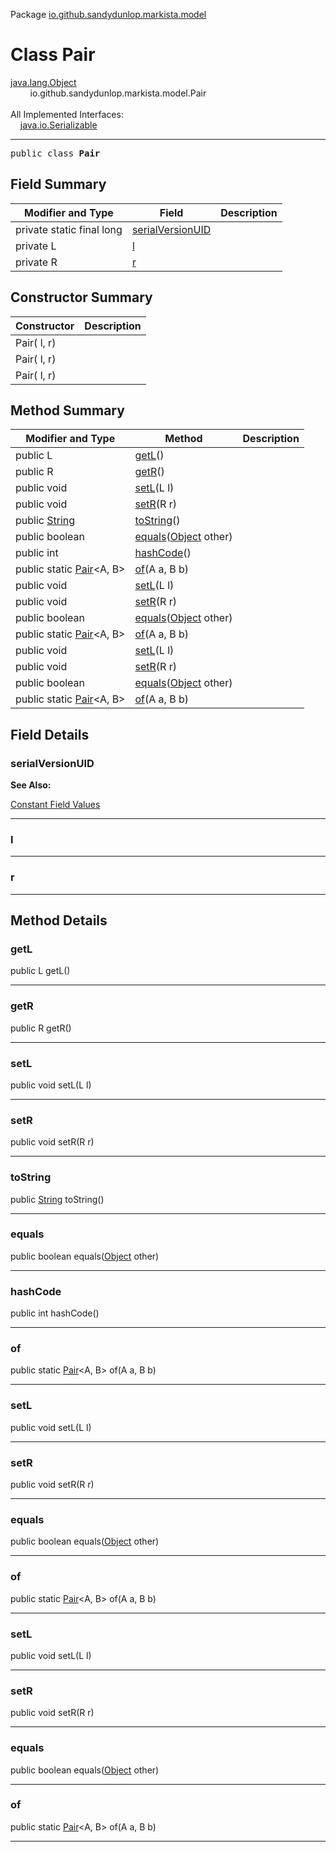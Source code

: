 Package [io.github.sandydunlop.markista.model](index.md)

# Class Pair
[java.lang.Object](https://docs.oracle.com/en/java/javase/24/docs/api/java.base/java/lang/Object.html)<br/>
        io.github.sandydunlop.markista.model.Pair<br/>
<br/>
All Implemented Interfaces:<br/>
    [java.io.Serializable](https://docs.oracle.com/en/java/javase/24/docs/api/java.base/java/io/Serializable.html)


----

<span style="font-family: monospace;">public class __Pair__</span>


## Field Summary

| Modifier and Type         | Field                                 | Description |
|---------------------------|---------------------------------------|-------------|
| private static final long | [serialVersionUID](#serialversionuid) |             |
| private L                 | [l](#l)                               |             |
| private R                 | [r](#r)                               |             |

## Constructor Summary

| Constructor  | Description |
|--------------|-------------|
| Pair( l,  r) |             |
| Pair( l,  r) |             |
| Pair( l,  r) |             |

## Method Summary

| Modifier and Type                                                                                   | Method                                                                                                                | Description |
|-----------------------------------------------------------------------------------------------------|-----------------------------------------------------------------------------------------------------------------------|-------------|
| public L                                                                                            | [getL](#getl)()                                                                                                       |             |
| public R                                                                                            | [getR](#getr)()                                                                                                       |             |
| public void                                                                                         | [setL](#setl)(L l)                                                                                                    |             |
| public void                                                                                         | [setR](#setr)(R r)                                                                                                    |             |
| public [String](https://docs.oracle.com/en/java/javase/24/docs/api/java.base/java/lang/String.html) | [toString](#tostring)()                                                                                               |             |
| public boolean                                                                                      | [equals](#equals)([Object](https://docs.oracle.com/en/java/javase/24/docs/api/java.base/java/lang/Object.html) other) |             |
| public int                                                                                          | [hashCode](#hashcode)()                                                                                               |             |
| public static [Pair](Pair.md)<A, B>                                                                 | [of](#of)(A a, B b)                                                                                                   |             |
| public void                                                                                         | [setL](#setl)(L l)                                                                                                    |             |
| public void                                                                                         | [setR](#setr)(R r)                                                                                                    |             |
| public boolean                                                                                      | [equals](#equals)([Object](https://docs.oracle.com/en/java/javase/24/docs/api/java.base/java/lang/Object.html) other) |             |
| public static [Pair](Pair.md)<A, B>                                                                 | [of](#of)(A a, B b)                                                                                                   |             |
| public void                                                                                         | [setL](#setl)(L l)                                                                                                    |             |
| public void                                                                                         | [setR](#setr)(R r)                                                                                                    |             |
| public boolean                                                                                      | [equals](#equals)([Object](https://docs.oracle.com/en/java/javase/24/docs/api/java.base/java/lang/Object.html) other) |             |
| public static [Pair](Pair.md)<A, B>                                                                 | [of](#of)(A a, B b)                                                                                                   |             |

## Field Details

### serialVersionUID



**See Also:**


[Constant Field Values](../constant-values.md)



---

### l




---

### r




---


## Method Details

### getL

public L getL()




---

### getR

public R getR()




---

### setL

public void setL(L l)




---

### setR

public void setR(R r)




---

### toString

public [String](https://docs.oracle.com/en/java/javase/24/docs/api/java.base/java/lang/String.html) toString()




---

### equals

public boolean equals([Object](https://docs.oracle.com/en/java/javase/24/docs/api/java.base/java/lang/Object.html) other)




---

### hashCode

public int hashCode()




---

### of

public static [Pair](Pair.md)<A, B> of(A a, B b)




---

### setL

public void setL(L l)




---

### setR

public void setR(R r)




---

### equals

public boolean equals([Object](https://docs.oracle.com/en/java/javase/24/docs/api/java.base/java/lang/Object.html) other)




---

### of

public static [Pair](Pair.md)<A, B> of(A a, B b)




---

### setL

public void setL(L l)




---

### setR

public void setR(R r)




---

### equals

public boolean equals([Object](https://docs.oracle.com/en/java/javase/24/docs/api/java.base/java/lang/Object.html) other)




---

### of

public static [Pair](Pair.md)<A, B> of(A a, B b)




---

